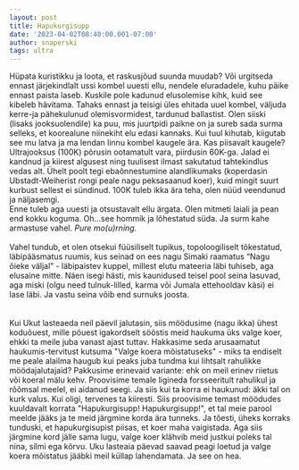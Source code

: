 ```yaml
---
layout: post
title: Hapukurgisupp
date: '2023-04-02T08:40:00.001-07:00'
author: snaperski
tags: ultra
---
```

Hüpata kuristikku ja loota, et raskusjõud suunda muudab? Või urgitseda ennast järjekindlalt ussi kombel uuesti ellu, nendele eluradadele, kuhu päike ennast paista laseb. Kuskile pole kadunud elusolemise kihk, kuid see kibeleb hävitama. Tahaks ennast ja teisigi üles ehitada uuel kombel, väljuda kerre-ja pähekulunud olemisvormidest, tardunud ballastist. Olen siiski (lisaks jooksuolendile) ka puu, mis juurtpidi paikne on ja sureb sada surma selleks, et koorealune niinekiht elu edasi kannaks. Kui tuul kihutab, kiigutab see mu latva ja ma lendan linnu kombel kaugele ära. Kas piisavalt kaugele?
<br/>Ultrajooksus (100K) põrusin ootamatult vara, piirdusin 60K-ga. Jalad ei kandnud ja kiirest algusest ning tuulisest ilmast sakutatud tahtekindlus vedas alt. Ühelt poolt tegi ebaõnnestumine alandlikumaks (koperdasin Ubstadt-Weiherist rongi peale nagu peksasaanud koer), kuid mingit suurt kurbust sellest ei sündinud. 100K tuleb ikka ära teha, olen nüüd veendunud ja näljasemgi.  
Enne tuleb aga uuesti ja otsustavalt ellu ärgata. Olen mitmeti laiali ja pean end kokku koguma. Oh...see hommik ja lõhestatud süda. Ja surm kahe armastuse vahel. <i>Pure mo(u)rning.</i>   
<br/>
Vahel tundub, et olen otsekui füüsiliselt tupikus, topoloogiliselt tõkestatud, läbipääsmatus ruumis, kus seinad on ees nagu Simaki raamatus “Nagu õieke väljal” - läbipaistev kuppel, millest elutu mateeria läbi tuhiseb, aga elusaine mitte. Näen isegi hästi, mis kaunidused teisel pool seina lasuvad, aga miski (olgu need tulnuk-lilled, karma või Jumala ettehooldav käsi) ei lase läbi. Ja vastu seina võib end surnuks joosta. <br/>
<br/><br/>
Kui Ukut lasteaeda neil päevil jalutasin, siis möödusime (nagu ikka) ühest koduõuest, mille põuest igakordselt sööstis meid haukuma üks valge koer, ehkki ta meile juba vanast ajast tuttav.
Hakkasime seda arusaamatut haukumis-tervitust kutsuma "Valge koera mõistatuseks" - miks ta endiselt me peale alailma haugub kui peaks juba tundma kui lihtsalt rahulikke möödajalutajaid?
Pakkusime erinevaid variante: ehk on meil erinev riietus või koeral mälu kehv. Proovisime temale ligineda forsseeritult rahulikul ja rõõmsal meelel, ei aidanud seegi.
Ja siis kui ta korra ei haukunud: äkki tal on kurk valus. Kui oligi, tervenes ta kiiresti. 
Siis proovisime temast möödudes kuuldavalt korrata "Hapukurgisupp! Hapukurgisupp!", et tal meie parool meelde jääks ja te meid järgmine korda ära tunneks. Ja tõesti, 
üheks korraks tunduski, et hapukurgisupist piisas, et koer maha vaigistada. Aga siis järgmine kord jälle sama lugu, valge koer klähvib meid justkui poleks tal nina, silmi ega kõrvu. 
Uku lasteaia päevad saavad peagi loetud ja valge koera mõistatus jääbki meil küllap lahendamata. Ja see on hea.
